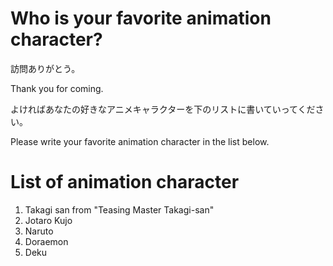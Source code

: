 # Who is your favorite animation character?
訪問ありがとう。

Thank you for coming.

よければあなたの好きなアニメキャラクターを下のリストに書いていってください。

Please write your favorite animation character in the list below.

# List of animation character
1. Takagi san from "Teasing Master Takagi-san"
2. Jotaro Kujo
3. Naruto
4. Doraemon
5. Deku
